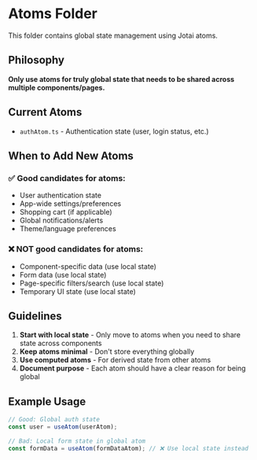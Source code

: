 # Atoms Folder

This folder contains global state management using Jotai atoms.

## Philosophy

**Only use atoms for truly global state that needs to be shared across multiple components/pages.**

## Current Atoms

- `authAtom.ts` - Authentication state (user, login status, etc.)

## When to Add New Atoms

### ✅ Good candidates for atoms:
- User authentication state
- App-wide settings/preferences
- Shopping cart (if applicable)
- Global notifications/alerts
- Theme/language preferences

### ❌ NOT good candidates for atoms:
- Component-specific data (use local state)
- Form data (use local state)
- Page-specific filters/search (use local state)
- Temporary UI state (use local state)

## Guidelines

1. **Start with local state** - Only move to atoms when you need to share state across components
2. **Keep atoms minimal** - Don't store everything globally
3. **Use computed atoms** - For derived state from other atoms
4. **Document purpose** - Each atom should have a clear reason for being global

## Example Usage

```typescript
// Good: Global auth state
const user = useAtom(userAtom);

// Bad: Local form state in global atom
const formData = useAtom(formDataAtom); // ❌ Use local state instead
``` 
